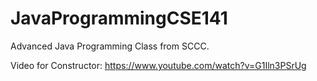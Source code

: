 # JavaProgrammingCSE141
Advanced Java Programming Class from SCCC. 

Video for Constructor:
https://www.youtube.com/watch?v=G1Iln3PSrUg
